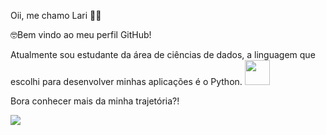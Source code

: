  Oii, me chamo Lari 👋🏼

🤓Bem vindo ao meu perfil GitHub!

Atualmente sou estudante da área de ciências de dados, a linguagem que escolhi para desenvolver minhas aplicações é o Python.
<img src="https://cdn.jsdelivr.net/gh/devicons/devicon/icons/python/python-original-wordmark.svg" width="40" height="40"/>

Bora conhecer mais da minha trajetória?!

<a href="https://www.linkedin.com/in/larissakelity" target="_blank"><img src="https://img.shields.io/badge/-LinkedIn-%230077B5?style=for-the-badge&logo=linkedin&logoColor=white" target="_blank"></a>
